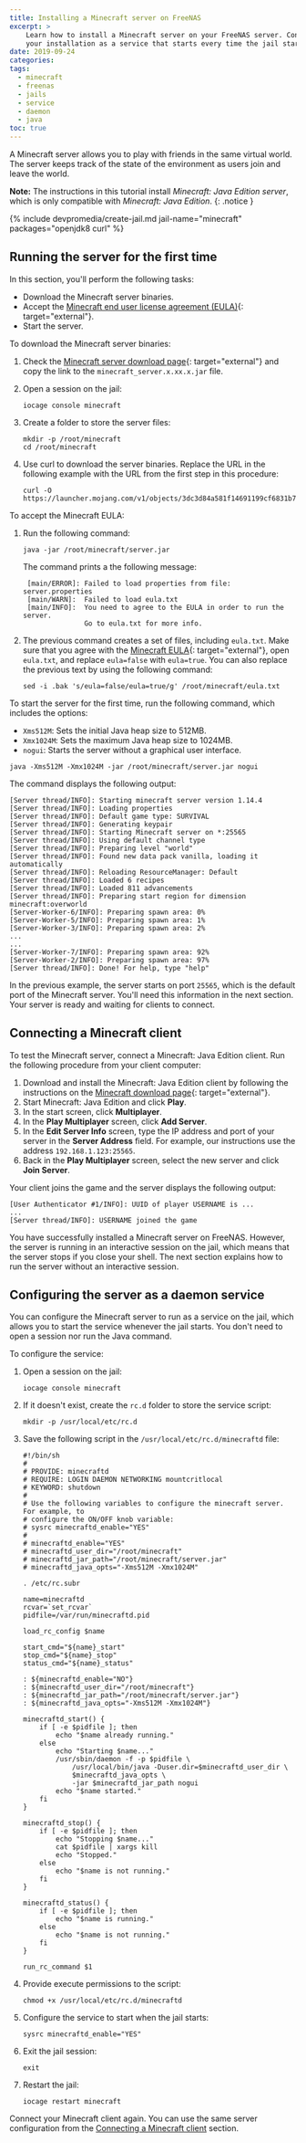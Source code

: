 ```yaml
---
title: Installing a Minecraft server on FreeNAS
excerpt: >
    Learn how to install a Minecraft server on your FreeNAS server. Configure
    your installation as a service that starts every time the jail starts.
date: 2019-09-24
categories:
tags:
  - minecraft
  - freenas
  - jails
  - service
  - daemon
  - java
toc: true
---
```


A Minecraft server allows you to play with friends in the same virtual world.
The server keeps track of the state of the environment as users join and leave
the world.


**Note:** The instructions in this tutorial install _Minecraft: Java Edition
server_, which is only compatible with _Minecraft: Java Edition_.
{: .notice }

{% include devpromedia/create-jail.md
   jail-name="minecraft"
   packages="openjdk8 curl" %}

## Running the server for the first time

In this section, you'll perform the following tasks:

* Download the Minecraft server binaries.
* Accept the [Minecraft end user license agreement (EULA)][5]{: target="external"}.
* Start the server.

To download the Minecraft server binaries:

1. Check the [Minecraft server download page][4]{: target="external"} and copy
   the link to the `minecraft_server.x.xx.x.jar` file.

1. Open a session on the jail:
   ```shell
   iocage console minecraft
   ```
1. Create a folder to store the server files:
   ```shell
   mkdir -p /root/minecraft
   cd /root/minecraft
   ```
1. Use curl to download the server binaries. Replace the URL in the following
   example with the URL from the first step in this procedure:
   ```shell
   curl -O https://launcher.mojang.com/v1/objects/3dc3d84a581f14691199cf6831b71ed1296a9fdf/server.jar
   ```

To accept the Minecraft EULA:

1. Run the following command:
   ```shell
   java -jar /root/minecraft/server.jar
   ```
   The command prints a the following message:
   ```
    [main/ERROR]: Failed to load properties from file: server.properties
    [main/WARN]:  Failed to load eula.txt
    [main/INFO]:  You need to agree to the EULA in order to run the server.
                  Go to eula.txt for more info.
   ```
1. The previous command creates a set of files, including `eula.txt`. Make sure
   that you agree with the [Minecraft EULA][4]{: target="external"}, open
   `eula.txt`, and replace `eula=false` with `eula=true`. You can also replace
   the previous text by using the following command:
   ```shell
   sed -i .bak 's/eula=false/eula=true/g' /root/minecraft/eula.txt
   ```

To start the server for the first time, run the following command, which
includes the options:

* `Xms512M`: Sets the initial Java heap size to 512MB.
* `Xmx1024M`: Sets the maximum Java heap size to 1024MB.
* `nogui`: Starts the server without a graphical user interface.

```shell
java -Xms512M -Xmx1024M -jar /root/minecraft/server.jar nogui
```

The command displays the following output:
```
[Server thread/INFO]: Starting minecraft server version 1.14.4
[Server thread/INFO]: Loading properties
[Server thread/INFO]: Default game type: SURVIVAL
[Server thread/INFO]: Generating keypair
[Server thread/INFO]: Starting Minecraft server on *:25565
[Server thread/INFO]: Using default channel type
[Server thread/INFO]: Preparing level "world"
[Server thread/INFO]: Found new data pack vanilla, loading it automatically
[Server thread/INFO]: Reloading ResourceManager: Default
[Server thread/INFO]: Loaded 6 recipes
[Server thread/INFO]: Loaded 811 advancements
[Server thread/INFO]: Preparing start region for dimension minecraft:overworld
[Server-Worker-6/INFO]: Preparing spawn area: 0%
[Server-Worker-5/INFO]: Preparing spawn area: 1%
[Server-Worker-3/INFO]: Preparing spawn area: 2%
...
...
[Server-Worker-7/INFO]: Preparing spawn area: 92%
[Server-Worker-2/INFO]: Preparing spawn area: 97%
[Server thread/INFO]: Done! For help, type "help"
```

In the previous example, the server starts on port `25565`, which is the default
port of the Minecraft server. You'll need this information in the next section.
Your server is ready and waiting for clients to connect.

## Connecting a Minecraft client

To test the Minecraft server, connect a Minecraft: Java Edition client. Run the
following procedure from your client computer:

1. Download and install the Minecraft: Java Edition client by following the
   instructions on the [Minecraft download page][6]{: target="external"}.
1. Start Minecraft: Java Edition and click **Play**.
1. In the start screen, click **Multiplayer**.
1. In the **Play Multiplayer** screen, click **Add Server**.
1. In the **Edit Server Info** screen, type the IP address and port of your
   server in the **Server Address** field. For example, our instructions use the
   address `192.168.1.123:25565`.
1. Back in the **Play Multiplayer** screen, select the new server and click
   **Join Server**.

Your client joins the game and the server displays the following output:

```
[User Authenticator #1/INFO]: UUID of player USERNAME is ...
...
[Server thread/INFO]: USERNAME joined the game
```

You have successfully installed a Minecraft server on FreeNAS. However, the
server is running in an interactive session on the jail, which means that the
server stops if you close your shell. The next section explains how to run the
server without an interactive session.

## Configuring the server as a daemon service

You can configure the Minecraft server to run as a service on the jail, which
allows you to start the service whenever the jail starts. You don't need to open
a session nor run the Java command.

To configure the service:

1. Open a session on the jail:
   ```shell
   iocage console minecraft
   ```
1. If it doesn't exist, create the `rc.d` folder to store the service script:
   ```shell
   mkdir -p /usr/local/etc/rc.d
   ```
1. Save the following script in the `/usr/local/etc/rc.d/minecraftd` file:
   ```shell
   #!/bin/sh
   #
   # PROVIDE: minecraftd
   # REQUIRE: LOGIN DAEMON NETWORKING mountcritlocal
   # KEYWORD: shutdown
   #
   # Use the following variables to configure the minecraft server. For example, to
   # configure the ON/OFF knob variable:
   # sysrc minecraftd_enable="YES"
   #
   # minecraftd_enable="YES"
   # minecraftd_user_dir="/root/minecraft"
   # minecraftd_jar_path="/root/minecraft/server.jar"
   # minecraftd_java_opts="-Xms512M -Xmx1024M"

   . /etc/rc.subr

   name=minecraftd
   rcvar=`set_rcvar`
   pidfile=/var/run/minecraftd.pid

   load_rc_config $name

   start_cmd="${name}_start"
   stop_cmd="${name}_stop"
   status_cmd="${name}_status"

   : ${minecraftd_enable="NO"}
   : ${minecraftd_user_dir="/root/minecraft"}
   : ${minecraftd_jar_path="/root/minecraft/server.jar"}
   : ${minecraftd_java_opts="-Xms512M -Xmx1024M"}

   minecraftd_start() {
       if [ -e $pidfile ]; then
           echo "$name already running."
       else
           echo "Starting $name..."
           /usr/sbin/daemon -f -p $pidfile \
               /usr/local/bin/java -Duser.dir=$minecraftd_user_dir \
               $minecraftd_java_opts \
               -jar $minecraftd_jar_path nogui
           echo "$name started."
       fi
   }

   minecraftd_stop() {
       if [ -e $pidfile ]; then
           echo "Stopping $name..."
           cat $pidfile | xargs kill
           echo "Stopped."
       else
           echo "$name is not running."
       fi
   }

   minecraftd_status() {
       if [ -e $pidfile ]; then
           echo "$name is running."
       else
           echo "$name is not running."
       fi
   }

   run_rc_command $1
   ```
1. Provide execute permissions to the script:
   ```shell
   chmod +x /usr/local/etc/rc.d/minecraftd
   ```
1. Configure the service to start when the jail starts:
   ```shell
   sysrc minecraftd_enable="YES"
   ```
1. Exit the jail session:
   ```shell
   exit
   ```
1. Restart the jail:
   ```shell
   iocage restart minecraft
   ```

Connect your Minecraft client again. You can use the same server configuration
from the [Connecting a Minecraft client](#connecting-a-minecraft-client)
section.


[0]: https://www.ixsystems.com/documentation/freenas/11.2-U4.1/shell.html
[1]: https://iocage.readthedocs.io/en/latest/
[2]: /self-hosted-architecture/#version-control-system
[3]: /self-hosted-architecture/#application-server
[4]: https://www.minecraft.net/download/server/
[5]: https://account.mojang.com/documents/minecraft_eula
[6]: https://www.minecraft.net/download/
[10]: https://en.wikipedia.org/wiki/Classless_Inter-Domain_Routing
